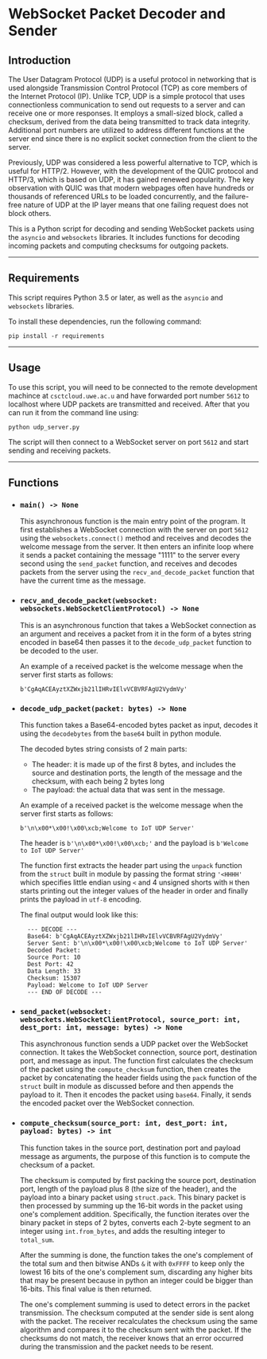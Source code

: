 # WebSocket Packet Decoder and Sender

## Introduction

The User Datagram Protocol (UDP) is a useful protocol in networking that is used alongside Transmission Control Protocol (TCP) as core members of the Internet Protocol (IP). Unlike TCP, UDP is a simple protocol that uses connectionless communication to send out requests to a server and can receive one or more responses. It employs a small-sized block, called a checksum, derived from the data being transmitted to track data integrity. Additional port numbers are utilized to address different functions at the server end since there is no explicit socket connection from the client to the server.

Previously, UDP was considered a less powerful alternative to TCP, which is useful for HTTP/2. However, with the development of the QUIC protocol and HTTP/3, which is based on UDP, it has gained renewed popularity. The key observation with QUIC was that modern webpages often have hundreds or thousands of referenced URLs to be loaded concurrently, and the failure-free nature of UDP at the IP layer means that one failing request does not block others.

This is a Python script for decoding and sending WebSocket packets using the `asyncio` and `websockets` libraries. It includes functions for decoding incoming packets and computing checksums for outgoing packets.

---

## Requirements

This script requires Python 3.5 or later, as well as the `asyncio` and `websockets` libraries.

To install these dependencies, run the following command:

```
pip install -r requirements
```

---

## Usage

To use this script, you will need to be connected to the remote development machince at `csctcloud.uwe.ac.u` and have forwarded port number `5612` to localhost where UDP packets are transmitted and received.
After that you can run it from the command line using:

```
python udp_server.py
```

The script will then connect to a WebSocket server on port `5612` and start sending and receiving packets.

---

## Functions

- ### `main() -> None`

  This asynchronous function is the main entry point of the program. It first establishes a WebSocket connection with the server on port `5612` using the `websockets.connect()` method and receives and decodes the welcome message from the server. It then enters an infinite loop where it sends a packet containing the message "1111" to the server every second using the `send_packet` function, and receives and decodes packets from the server using the `recv_and_decode_packet` function that have the current time as the message.

- ### `recv_and_decode_packet(websocket: websockets.WebSocketClientProtocol) -> None`

  This is an asynchronous function that takes a WebSocket connection as an argument and receives a packet from it in the form of a bytes string encoded in base64 then passes it to the `decode_udp_packet` function to be decoded to the user.

  An example of a received packet is the welcome message when the server first starts as follows:

  ```
  b'CgAqACEAyztXZWxjb21lIHRvIElvVCBVRFAgU2VydmVy'
  ```

- ### `decode_udp_packet(packet: bytes) -> None`

  This function takes a Base64-encoded bytes packet as input, decodes it using the `decodebytes` from the `base64` built in python module.

  The decoded bytes string consists of 2 main parts:

  - The header: it is made up of the first 8 bytes, and includes the source and destination ports, the length of the message and the checksum, with each being 2 bytes long
  - The payload: the actual data that was sent in the message.

  An example of a received packet is the welcome message when the server first starts as follows:

  ```
  b'\n\x00*\x00!\x00\xcb;Welcome to IoT UDP Server'
  ```

  The header is `b'\n\x00*\x00!\x00\xcb;'` and the payload is `b'Welcome to IoT UDP Server'`

  The function first extracts the header part using the `unpack` function from the `struct` built in module by passing the format string `'<HHHH'` which specifies little endian using `<` and 4 unsigned shorts with `H` then starts printing out the integer values of the header in order and finally prints the payload in `utf-8` encoding.

  The final output would look like this:
  ```
    --- DECODE ---
    Base64: b'CgAqACEAyztXZWxjb21lIHRvIElvVCBVRFAgU2VydmVy'
    Server Sent: b'\n\x00*\x00!\x00\xcb;Welcome to IoT UDP Server'
    Decoded Packet:
    Source Port: 10
    Dest Port: 42
    Data Length: 33
    Checksum: 15307
    Payload: Welcome to IoT UDP Server
    --- END OF DECODE ---
  ```

- ### `send_packet(websocket: websockets.WebSocketClientProtocol, source_port: int, dest_port: int, message: bytes) -> None`

  This asynchronous function sends a UDP packet over the WebSocket connection. It takes the WebSocket connection, source port, destination port, and message as input. The function first calculates the checksum of the packet using the `compute_checksum` function, then creates the packet by concatenating the header fields using the `pack` function of the `struct` built in module as discussed before and then appends the payload to it. Then it encodes the packet using `base64`. Finally, it sends the encoded packet over the WebSocket connection.

- ### `compute_checksum(source_port: int, dest_port: int, payload: bytes) -> int`

  This function takes in the source port, destination port and payload message as arguments, the purpose of this function is to compute the checksum of a packet.

  The checksum is computed by first packing the source port, destination port, length of the payload plus 8 (the size of the header), and the payload into a binary packet using `struct.pack`. This binary packet is then processed by summing up the 16-bit words in the packet using one's complement addition. Specifically, the function iterates over the binary packet in steps of 2 bytes, converts each 2-byte segment to an integer using `int.from_bytes`, and adds the resulting integer to `total_sum`.

  After the summing is done, the function takes the one's complement of the total sum and then bitwise ANDs `&` it with `0xFFFF` to keep only the lowest 16 bits of the one's complement sum, discarding any higher bits that may be present because in python an integer could be bigger than 16-bits. This final value is then returned.

  The one's complement summing is used to detect errors in the packet transmission. The checksum computed at the sender side is sent along with the packet. The receiver recalculates the checksum using the same algorithm and compares it to the checksum sent with the packet. If the checksums do not match, the receiver knows that an error occurred during the transmission and the packet needs to be resent. 

